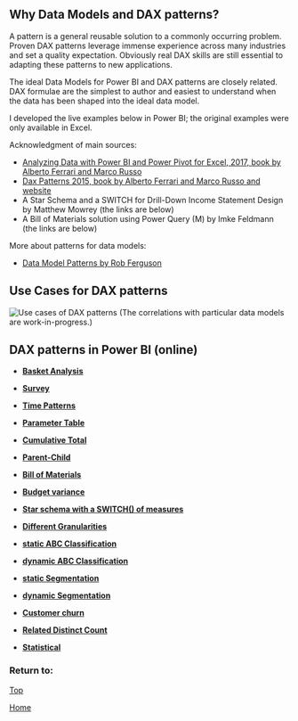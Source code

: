 ## Why Data Models and DAX patterns?

A pattern is a general reusable solution to a commonly occurring problem.  Proven DAX patterns leverage immense experience across many industries and set a quality expectation.  Obviously real DAX skills are still essential to adapting these patterns to new applications.

The ideal Data Models for Power BI and DAX patterns are closely related.  DAX formulae are the simplest to author and easiest to understand when the data has been shaped into the ideal data model.

I developed the live examples below in Power BI; the original examples were only available in Excel.

Acknowledgment of main sources:
- [Analyzing Data with Power BI and Power Pivot for Excel, 2017, book by Alberto Ferrari and Marco Russo](https://www.sqlbi.com/books/analyzing-data-with-microsoft-power-bi-and-power-pivot-for-excel/)
- [Dax Patterns 2015, book by Alberto Ferrari and Marco Russo and website](https://www.daxpatterns.com/patterns/)
- A Star Schema and a SWITCH for Drill-Down Income Statement Design by Matthew Mowrey (the links are below)
- A Bill of Materials solution using Power Query (M) by Imke Feldmann (the links are below)

More about patterns for data models:
- [Data Model Patterns by Rob Ferguson](https://robferguson.org/blog/2015/04/22/data-model-patterns/)

## Use Cases for DAX patterns

![Use cases of DAX patterns](https://tomfox7.github.io/Power-BI-samples-DAX-patterns/DAX_Patterns&Data_Models.png)
(The correlations with particular data models are work-in-progress.)

## DAX patterns in Power BI (online)
  <style>
    iframe {
      border: 1px solid black;
      width: 800px;
      height: 506px;
      allow: fullscreen
    }
  </style>
  
- **[Basket Analysis](https://beyondpowerbi.com/Power-BI-samples-DAX-patterns/basket-analysis/)**
  
- **[Survey](https://beyondpowerbi.com/Power-BI-samples-DAX-patterns/survey/)**
  
- **[Time Patterns](https://beyondpowerbi.com/Power-BI-samples-DAX-patterns/time-patterns/)**
  
- **[Parameter Table](https://beyondpowerbi.com/Power-BI-samples-DAX-patterns/Parameter-Table/)**
  
- **[Cumulative Total](https://beyondpowerbi.com/Power-BI-samples-DAX-patterns/Cumulative-Total/)**
  
- **[Parent-Child](https://beyondpowerbi.com/Power-BI-samples-DAX-patterns/parent-child/)**
  
- **[Bill of Materials](https://beyondpowerbi.com/Power-BI-samples-DAX-patterns/bill-of-materials/)**
    
- **[Budget variance](https://beyondpowerbi.com/Power-BI-samples-DAX-patterns/budget-variance/)**
    
- **[Star schema with a SWITCH() of measures](https://beyondpowerbi.com/Power-BI-samples-DAX-patterns/star-with-switch-of-measures/)**
  
- **[Different Granularities](https://beyondpowerbi.com/Power-BI-samples-DAX-patterns/different-granularities/)**
   
- **[static ABC Classification](https://beyondpowerbi.com/Power-BI-samples-DAX-patterns/abc-classification/)**
  
- **[dynamic ABC Classification](https://beyondpowerbi.com/Power-BI-samples-DAX-patterns/abc-classification-dynamic/)**

- **[static Segmentation](https://beyondpowerbi.com/Power-BI-samples-DAX-patterns/segmentation-static/)**
  
- **[dynamic Segmentation](https://beyondpowerbi.com/Power-BI-samples-DAX-patterns/segmentation-dynamic/)**
  
- **[Customer churn](https://beyondpowerbi.com/Power-BI-samples-DAX-patterns/customer-churn/)**
  
- **[Related Distinct Count](https://beyondpowerbi.com/Power-BI-samples-DAX-patterns/Related-Distinct-Count/)** 
    
- **[Statistical](https://beyondpowerbi.com/Power-BI-samples-DAX-patterns/statistical/)** 


### Return to: 
[Top](#why-data-models-and-dax-patterns)  
  
[Home](https://beyondpowerbi.com/)
